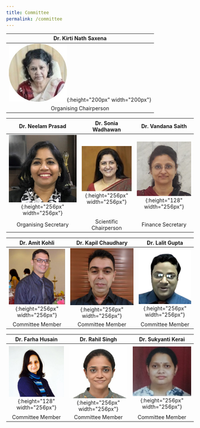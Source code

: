 ```yaml
---
title: Committee
permalink: /committee
---
```


| Dr. Kirti Nath Saxena | 
| :--: | 
| ![](/assets/images/committee/kirtinath.png){:height="200px" width="200px"} | 
| Organising Chairperson | 

| Dr. Neelam Prasad |  Dr. Sonia Wadhawan | Dr. Vandana Saith | 
|:----:|:----:|:----:|
| ![](/assets/images/committee/Neelam.jpeg){:height="256px" width="256px"} | ![](/assets/images/committee/soniawadhawan.jpeg){:height="256px" width="256px"} | ![](/assets/images/committee/vandana.jpeg){:height="128" width="256px"} | 
| Organising Secretary | Scientific Chairperson | Finance Secretary | 


| Dr. Amit Kohli | Dr. Kapil Chaudhary |  Dr. Lalit Gupta |  
|:----:|:----:|:----:| 
| ![](/assets/images/committee/amit.png){:height="256px" width="256px"} | ![](/assets/images/committee/kapil.jpeg){:height="256px" width="256px"} | ![](/assets/images/committee/lalit.jpeg){:height="256px" width="256px"} | 
| Committee Member | Committee Member | Committee Member | 

| Dr. Farha Husain | Dr. Rahil Singh | Dr. Sukyanti Kerai | 
|:----:|:----:|:----:| 
| ![](/assets/images/committee/farah.jpeg){:height="128" width="256px"} | ![](/assets/images/committee/rahil.jpeg){:height="256px" width="256px"} | ![](/assets/images/committee/sukhyanti.jpeg){:height="256px" width="256px"} | 
| Committee Member | Committee Member | Committee Member | 
